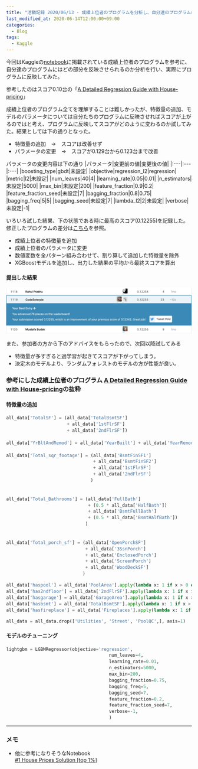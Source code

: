 ```yaml
---
title: "活動記録 2020/06/13 - 成績上位者のプログラムを分析し、自分達のプログラムに反映してハイスコアを更新(0.12255)"
last_modified_at: 2020-06-14T12:00:00+09:00
categories:
  - Blog
tags:
  - Kaggle
---
```


今回はKaggleの[notebook](https://www.kaggle.com/c/house-prices-advanced-regression-techniques/notebooks)に掲載されている成績上位者のプログラムを参考に、自分達のプログラムにはどの部分を反映させられるのか分析を行い、実際にプログラムに反映してみた。

参考したのはスコア0.10台の「[A Detailed Regression Guide with House-pricing](https://www.kaggle.com/masumrumi/a-detailed-regression-guide-with-house-pricing)」

成績上位者のプログラム全てを理解することは難しかったが、特徴量の追加、モデルのパラメータについては自分たちのプログラムに反映させればスコアが上がるのではと考え、プログラムに反映してスコアがどのように変わるのか試してみた。結果としては下の通りとなった。

* 特徴量の追加　→　スコアは改善せず
* パラメータの変更　→　スコアが0.129台から0.123台まで改善

パラメータの変更内容は下の通り
|パラメータ|変更前の値|変更後の値|
|:---|:---|:---|
|boosting_type|gbdt|未設定|
|objective|regression_l2|regression|
|metric|l2|未設定|
|num_leaves|40|4|
|learning_rate|0.05|0.01|
|n_estimators|未設定|5000|
|max_bin|未設定|200|
|feature_fraction|0.9|0.2|
|feature_fraction_seed|未設定|7|
|bagging_fraction|0.8|0.75|
|bagging_freq|5|5|
|bagging_seed|未設定|7|
|lambda_l2|2|未設定|
|verbose|未設定|-1|

いろいろ試した結果、下の状態である時に最高のスコア(0.12255)を記録した。修正したプログラムの差分は[こちら](https://github.com/CodeSeterpie/CodeSeterpie/pull/67/files?file-filters%5B%5D=.py#diff-950ad864b29d2230c1edf5f100b9dbd0)を参照。

* 成績上位者の特徴量を追加
* 成績上位者のパラメータに変更
* 数値変数を全パターン組み合わせて、割り算して追加した特徴量を除外
* XGBoostモデルを追加し、出力した結果の平均から最終スコアを算出

#### 提出した結果

<img src="/assets/images/posts/report_20200613/HousePriceScore_20200613.jpg" width="800">

また、参加者の方から下のアドバイスをもらったので、次回以降試してみる
* 特徴量が多すぎると過学習が起きてスコアが下がってしまう。
* 決定木のモデルより、ランダムフォレストのモデルの方が性能が良い。

### 参考にした成績上位者のプログラム [A Detailed Regression Guide with House-pricing](https://www.kaggle.com/masumrumi/a-detailed-regression-guide-with-house-pricing)の抜粋

#### 特徴量の追加
```Python
all_data['TotalSF'] = (all_data['TotalBsmtSF'] 
                       + all_data['1stFlrSF'] 
                       + all_data['2ndFlrSF'])

all_data['YrBltAndRemod'] = all_data['YearBuilt'] + all_data['YearRemodAdd']

all_data['Total_sqr_footage'] = (all_data['BsmtFinSF1'] 
                                 + all_data['BsmtFinSF2'] 
                                 + all_data['1stFlrSF'] 
                                 + all_data['2ndFlrSF']
                                )
                                 

all_data['Total_Bathrooms'] = (all_data['FullBath'] 
                               + (0.5 * all_data['HalfBath']) 
                               + all_data['BsmtFullBath'] 
                               + (0.5 * all_data['BsmtHalfBath'])
                              )
                               

all_data['Total_porch_sf'] = (all_data['OpenPorchSF'] 
                              + all_data['3SsnPorch'] 
                              + all_data['EnclosedPorch'] 
                              + all_data['ScreenPorch'] 
                              + all_data['WoodDeckSF']
                             )
```

```Python
all_data['haspool'] = all_data['PoolArea'].apply(lambda x: 1 if x > 0 else 0)
all_data['has2ndfloor'] = all_data['2ndFlrSF'].apply(lambda x: 1 if x > 0 else 0)
all_data['hasgarage'] = all_data['GarageArea'].apply(lambda x: 1 if x > 0 else 0)
all_data['hasbsmt'] = all_data['TotalBsmtSF'].apply(lambda x: 1 if x > 0 else 0)
all_data['hasfireplace'] = all_data['Fireplaces'].apply(lambda x: 1 if x > 0 else 0)
```

```Python
all_data = all_data.drop(['Utilities', 'Street', 'PoolQC',], axis=1)
```

#### モデルのチューニング
```Python
lightgbm = LGBMRegressor(objective='regression', 
                                       num_leaves=4,
                                       learning_rate=0.01, 
                                       n_estimators=5000,
                                       max_bin=200, 
                                       bagging_fraction=0.75,
                                       bagging_freq=5, 
                                       bagging_seed=7,
                                       feature_fraction=0.2,
                                       feature_fraction_seed=7,
                                       verbose=-1,
                                       )
```

---

### メモ
* 他に参考になりそうなNotebook  
  [#1 House Prices Solution [top 1%]](https://www.kaggle.com/jesucristo/1-house-prices-solution-top-1)

